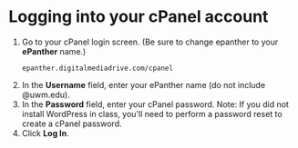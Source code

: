 # Logging into your cPanel account

1. Go to your cPanel login screen. \(Be sure to change epanther to your **ePanther** name.\)<p><pre><code>epanther.digitalmediadrive.com/cpanel
</code></pre></p>
2. In the **Username** field, enter your ePanther name (do not include @uwm.edu).
3. In the **Password** field, enter your cPanel password. Note: If you did not install WordPress in class, you'll need to perform a password reset to create a cPanel password.
4. Click **Log In**.
